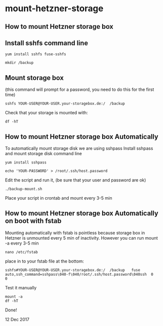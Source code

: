 # mount-hetzner-storage
How to mount Hetzner storage box
---------------------------------------------------------------------------


Install sshfs command line
------------------------------------

    yum install sshfs fuse-sshfs
  
    mkdir /backup

Mount storage box
------------------------------------
(this command will prompt for a password, you need to do this for the first time)
  
    sshfs YOUR-USER@YOUR-USER.your-storagebox.de:/  /backup
  
Check that your storage is mounted with:

    df -hT

How to mount Hetzner storage box Automatically
---------------------------------------------------------------------------
To automatically mount storage disk we are using sshpass
Install sshpass and mount storage disk command line

    yum install sshpass

    echo 'YOUR-PASSWORD' > /root/.ssh/host.password

Edit the script and run it, (be sure that your user and password are ok)

    ./backup-mount.sh

Place your script in crontab and mount every 3-5 min

How to mount Hetzner storage box Automatically on boot with fstab
---------------------------------------------------------------------------
Mounting automatically with fstab is pointless because storage box in Hetzner is unmounted every 5 min of inactivity.
However you can run mount -a every 3-5 min

    nano /etc/fstab

place in to your fstab file at the bottom:

    sshfs#YOUR-USER@YOUR-USER.your-storagebox.de:/  /backup   fuse   auto,ssh_command=sshpass\040-f\040/root/.ssh/host.password\040ssh  0  0

Test it manually

    mount -a
    df -hT
  
Done!

12 Dec 2017
